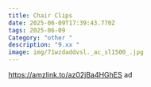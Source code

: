 ```yaml
---
title: Chair Clips
date: 2025-06-09T17:39:43.770Z
tags: 2025-06-09
Category: "other "
description: "9.xx "
image: img/71wzdaddvsl._ac_sl1500_.jpg
---
```

https://amzlink.to/az02jBa4HGhES  ad